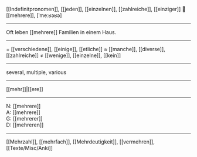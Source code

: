 [[Indefinitpronomen]], [[jeden]], [[einzelnen]], [[zahlreiche]], [[einziger]]
🔵 [[mehrere]], [ˈmeːʁəʁə]

---
Oft leben [[mehrere]] Familien in einem Haus.


---
= [[verschiedene]], [[einige]], [[etliche]]
≈ [[manche]], [[diverse]], [[zahlreiche]]
≠ [[wenige]], [[einzelne]], [[kein]]

---
several, multiple, various

---
[[mehr]]|[[ere]]

---
N: [[mehrere]]  
A: [[mehrere]]  
G: [[mehrerer]]  
D: [[mehreren]]  

---
[[Mehrzahl]], [[mehrfach]], [[Mehrdeutigkeit]], [[vermehren]], [[Texte/Misc/Anki]]